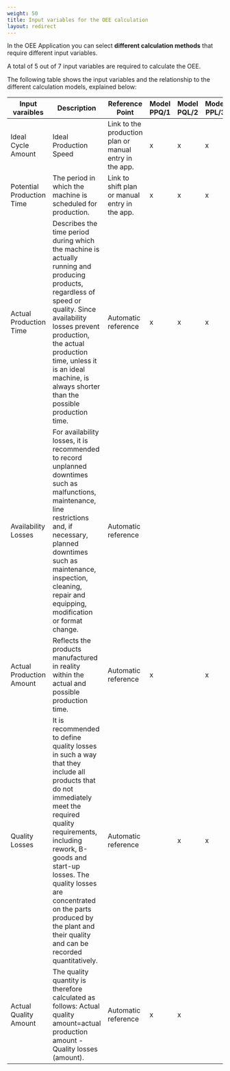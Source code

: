 ```yaml
---
weight: 50
title: Input variables for the OEE calculation
layout: redirect
---
```


In the OEE Application you can select **different calculation methods** that require different input variables.

A total of 5 out of 7 input variables are required to calculate the OEE.

The following table shows the input variables and the relationship to the different calculation models, explained below:

<table class="ce-table">
<thead>
<colgroup>
<col width="15%">
<col width="35%">
<col width="20%">
<col width="5%">
<col width="5%">
<col width="5%">
<col width="5%">
<col width="5%">
<col width="5%">
</colgroup>
<tr>
<th>
Input varaibles
</th>
<th>
Description
</th>
<th>
Reference Point
</th>
<th>
Model PPQ/1
</th>
<th>
Model PQL/2
</th>
<th>
Model PPL/3
</th>
<th>
Model LPQ/4
</th>
<th>
Model LQL/5
</th>
<th>
Model LPL/6
</th>
</tr>
</thead>
<tbody>
<tr>
<td>
Ideal Cycle Amount
</td>
<td>
Ideal Production Speed
</td>
<td>
Link to the production plan or manual entry in the app.
</td>
<td>
x
</td>
<td>
x
</td>
<td>
x
</td>
<td>
x
</td>
<td>
x
</td>
<td>
x
</td>
</tr>
<tr>
<td>
Potential Production Time
</td>
<td>
The period in which the machine is scheduled for production.
</td>
<td>
Link to shift plan or manual entry in the app.
</td>
<td>
x
</td>
<td>
x
</td>
<td>
x
</td>
<td>
x
</td>
<td>
x
</td>
<td>
x
</td>
</tr>
<tr>
<td>
Actual Production Time
</td>
<td>
Describes the time period during which the machine is actually running and producing products, regardless of speed or quality. Since availability losses prevent production, the actual production time, unless it is an ideal machine, is always shorter than the possible production time.
</td>
<td>
Automatic reference
</td>
<td>
x
</td>
<td>
x
</td>
<td>
x
</td>
<td>
</td>
<td>
</td>
<td>
</td>
</tr>
<tr>
<td>
Availability Losses
</td>
<td>
For availability losses, it is recommended to record unplanned downtimes such as malfunctions, maintenance, line restrictions and, if necessary, planned downtimes such as maintenance, inspection, cleaning, repair and equipping, modification or format change.
</td>
<td>
Automatic reference
</td>
<td>
</td>
<td>
</td>
<td>
</td>
<td>
x
</td>
<td>
x
</td>
<td>
x
</td>
</tr>
<tr>
<td>
Actual Production Amount
</td>
<td>
Reflects the products manufactured in reality within the actual and possible production time.
</td>
<td>
Automatic reference
</td>
<td>
x
</td>
<td>
</td>
<td>
x
</td>
<td>
x
</td>
<td>
</td>
<td>
x
</td>
</tr>
<tr>
<td>
Quality Losses
</td>
<td>
It is recommended to define quality losses in such a way that they include all products that do not immediately meet the required quality requirements, including rework, B-goods and start-up losses. The quality losses are concentrated on the parts produced by the plant and their quality and can be recorded quantitatively.
</td>
<td>
Automatic reference
</td>
<td>
</td>
<td>
x
</td>
<td>
x
</td>
<td>
</td>
<td>
x
</td>
<td>
x
</td>
</tr>
<tr>
<td>
Actual Quality Amount
</td>
<td>
The quality quantity is therefore calculated as follows: Actual quality amount=actual production amount - Quality losses (amount).
</td>
<td>
Automatic reference
</td>
<td>
x
</td>
<td>
x
</td>
<td>
</td>
<td>
x
</td>
<td>
x
</td>
<td>
</td>
</tr>
</tbody>
</table>
